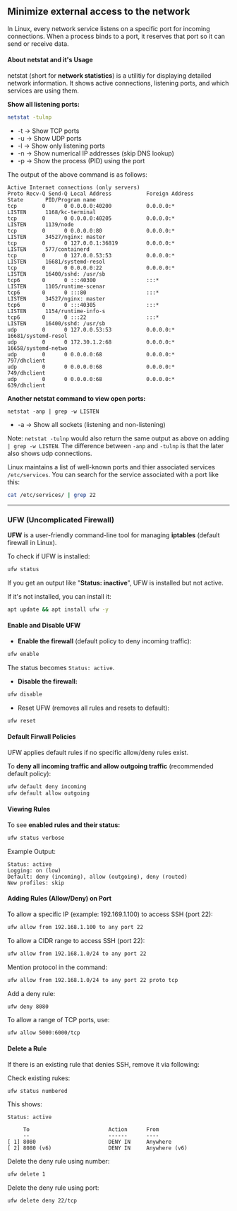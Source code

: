 ## Minimize external access to the network

In Linux, every network service listens on a specific port for incoming connections. When a process binds to a port, it reserves that port so it can send or receive data.

#### About netstat and it's Usage

netstat (short for **network statistics**) is a utilitiy for displaying detailed network information. It shows active connections, listening ports, and which services are using them.

**Show all listening ports:**
```bash
netstat -tulnp
```
- -t → Show TCP ports
- -u → Show UDP ports
- -l → Show only listening ports
- -n → Show numerical IP addresses (skip DNS lookup)
- -p → Show the process (PID) using the port

The output of the above command is as follows:
```
Active Internet connections (only servers)
Proto Recv-Q Send-Q Local Address           Foreign Address         State       PID/Program name    
tcp        0      0 0.0.0.0:40200           0.0.0.0:*               LISTEN      1168/kc-terminal    
tcp        0      0 0.0.0.0:40205           0.0.0.0:*               LISTEN      1139/node           
tcp        0      0 0.0.0.0:80              0.0.0.0:*               LISTEN      34527/nginx: master 
tcp        0      0 127.0.0.1:36819         0.0.0.0:*               LISTEN      577/containerd      
tcp        0      0 127.0.0.53:53           0.0.0.0:*               LISTEN      16681/systemd-resol 
tcp        0      0 0.0.0.0:22              0.0.0.0:*               LISTEN      16400/sshd: /usr/sb 
tcp6       0      0 :::40300                :::*                    LISTEN      1105/runtime-scenar 
tcp6       0      0 :::80                   :::*                    LISTEN      34527/nginx: master 
tcp6       0      0 :::40305                :::*                    LISTEN      1154/runtime-info-s 
tcp6       0      0 :::22                   :::*                    LISTEN      16400/sshd: /usr/sb 
udp        0      0 127.0.0.53:53           0.0.0.0:*                           16681/systemd-resol 
udp        0      0 172.30.1.2:68           0.0.0.0:*                           16658/systemd-netwo 
udp        0      0 0.0.0.0:68              0.0.0.0:*                           797/dhclient        
udp        0      0 0.0.0.0:68              0.0.0.0:*                           749/dhclient        
udp        0      0 0.0.0.0:68              0.0.0.0:*                           639/dhclient
```

**Another netstat command to view open ports:**
```
netstat -anp | grep -w LISTEN
```
- -a → Show all sockets (listening and non-listening)

Note: `netstat -tulnp` would also return the same output as above on adding `| grep -w LISTEN`. The difference between `-anp` and `-tulnp` is that the later also shows udp connections.

Linux maintains a list of well-known ports and thier associated services `/etc/services`. You can search for the service associated with a port like this:
```bash
cat /etc/services/ | grep 22
```

---

### UFW (Uncomplicated Firewall)

**UFW** is a user-friendly command-line tool for managing **iptables** (default firewall in Linux).

To check if UFW is installed:
```bash
ufw status
```
If you get an output like "**Status: inactive**", UFW is installed but not active. 

If it's not installed, you can install it:
```bash
apt update && apt install ufw -y
```

#### Enable and Disable UFW
- **Enable the firewall** (default policy to deny incoming traffic):
```bash
ufw enable
```
The status becomes `Status: active`.
- **Disable the firewall:**
```bash
ufw disable
```
- Reset UFW (removes all rules and resets to default):
```bash
ufw reset
```

#### Default Firwall Policies
UFW applies default rules if no specific allow/deny rules exist.

To **deny all incoming traffic and allow outgoing traffic** (recommended default policy):
```bash
ufw default deny incoming
ufw default allow outgoing
```

#### Viewing Rules
To see **enabled rules and their status:**
```bash
ufw status verbose
```
Example Output:
```
Status: active
Logging: on (low)
Default: deny (incoming), allow (outgoing), deny (routed)
New profiles: skip
```

#### Adding Rules (Allow/Deny) on Port

To allow a specific IP (example: 192.169.1.100) to access SSH (port 22):
```bash
ufw allow from 192.168.1.100 to any port 22
```

To allow a CIDR range to access SSH (port 22):
```bash
ufw allow from 192.168.1.0/24 to any port 22
```

Mention protocol in the command:
```bash
ufw allow from 192.168.1.0/24 to any port 22 proto tcp
```

Add a deny rule:
```bash
ufw deny 8080
```

To allow a range of TCP ports, use:
```
ufw allow 5000:6000/tcp
```


#### Delete a Rule
If there is an existing rule that denies SSH, remove it via following:

Check existing rukes:
```bash
ufw status numbered
```
This shows:
```
Status: active

     To                         Action      From
     --                         ------      ----
[ 1] 8080                       DENY IN     Anywhere                  
[ 2] 8080 (v6)                  DENY IN     Anywhere (v6)
```

Delete the deny rule using number:
```bash
ufw delete 1
```

Delete the deny rule using port:
```bash
ufw delete deny 22/tcp
```
